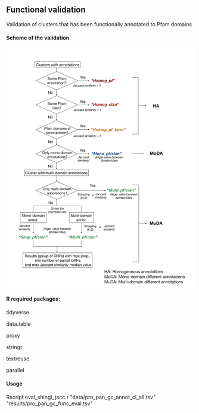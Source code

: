 ## Functional validation

Validation of clusters that has been functionally annotated to Pfam domains

#### Scheme of the validation

<img src="https://github.com/ChiaraVanni/functional_validation/blob/master/img/jacc_pipeline.jpeg" width=700>

#### R required packages:

tidyverse

data.table

proxy

stringr

textreuse

parallel

#### Usage

Rscript eval_shingl_jacc.r "data/pro_pan_gc_annot_cl_all.tsv" "results/pro_pan_gc_func_eval.tsv"
